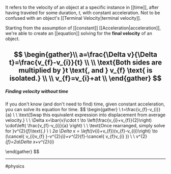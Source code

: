 It refers to the velocity of an object at a specific instance in [[time]], after having traveled for some duration, $t$, with constant acceleration. Not to be confused with an object's [[Terminal Velocity|terminal velocity]].

Starting from the assumption of [[constant]] [[Acceleration|acceleration]], we're able to create an [[equation]] solving for the **final velocity** of an object.

$$
\begin{gather}\\
a=\frac{\Delta v}{\Delta t}=\frac{v_{f}-v_{i}}{t} \\ \\
\text{Both sides are multiplied by }t \text{, and } v_{f} \text{ is isolated.} \\ \\
v_{f}=v_{i}+at \\
\end{gather}
$$
---

##### Finding velocity without time

If you don't know (and don't need to find) time, given constant acceleration, you can solve its equation for time. 
$$
\begin{gather} \\
t=\frac{v_{f}-v_{i}}{a} \\ \\
\text{Swap this equivalent expression into displacement from average velocity.} \\ \\
\Delta x=\bar{v}\cdot t \to \left(\frac{v_{i}+v_{f}}{2}\right) \cdot\left( \frac{v_{f}-v_{i}}{a} \right) \\ \\
\text{Once rearranged, simply solve for }v^{2}_{f}\text{.} \\ \\
2a \Delta x = \left((v_{i}+v_{f})(v_{f}-v_{i})\right) \to (\cancel{ v_{i}v_{f} }-v^{2}_{i}+v^{2}_{f}-\cancel{ v_{f}v_{i} }) \\ \\
v^{2}_{f}=2a\Delta x+v^{2}_{i}

\end{gather}
$$

---
#physics 
